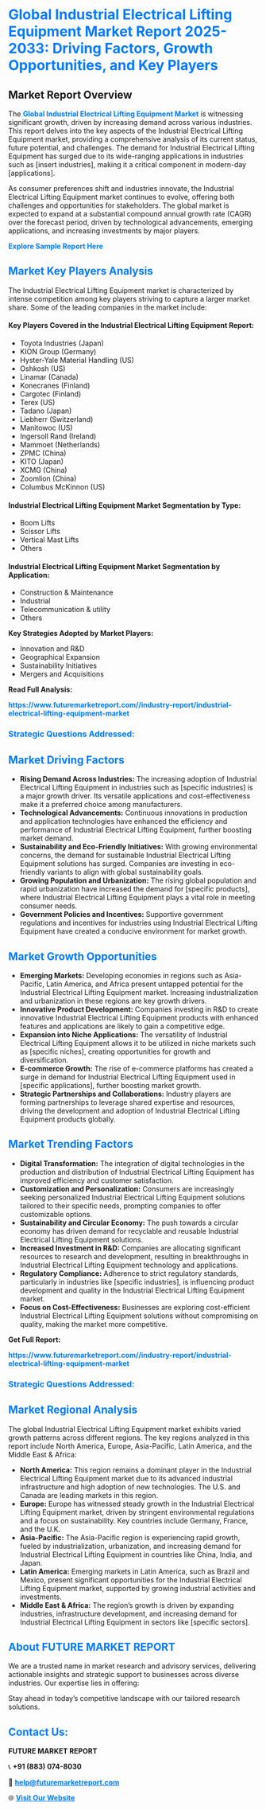 <h1 style="color: #007BFF;">Global Industrial Electrical Lifting Equipment Market Report 2025-2033: Driving Factors, Growth Opportunities, and Key Players</h1>

<section id="overview">
<h2>Market Report Overview</h2>
<p>The <a href="https://www.futuremarketreport.com//industry-report/industrial-electrical-lifting-equipment-market" style="color: #007BFF; text-decoration: none;"><strong>Global Industrial Electrical Lifting Equipment Market</strong></a> is witnessing significant growth, driven by increasing demand across various industries. This report delves into the key aspects of the Industrial Electrical Lifting Equipment market, providing a comprehensive analysis of its current status, future potential, and challenges. The demand for Industrial Electrical Lifting Equipment has surged due to its wide-ranging applications in industries such as [insert industries], making it a critical component in modern-day [applications].</p>
<p>As consumer preferences shift and industries innovate, the Industrial Electrical Lifting Equipment market continues to evolve, offering both challenges and opportunities for stakeholders. The global market is expected to expand at a substantial compound annual growth rate (CAGR) over the forecast period, driven by technological advancements, emerging applications, and increasing investments by major players.</p>
</section>

<section id="overview">
<p><a href="https://www.futuremarketreport.com//request-sample/reportId=54785" style="color: #007BFF; text-decoration: none;"><strong>Explore Sample Report Here</strong></a></p>
</section>

<section id="key-players">
<h2 style="color: #007BFF;">Market Key Players Analysis</h2>
<p>The Industrial Electrical Lifting Equipment market is characterized by intense competition among key players striving to capture a larger market share. Some of the leading companies in the market include:</p>
<h4>Key Players Covered in the Industrial Electrical Lifting Equipment Report:</h4>
<ul><li>Toyota Industries (Japan)</li><li>KION Group (Germany)</li><li>Hyster-Yale Material Handling (US)</li><li>Oshkosh (US)</li><li>Linamar (Canada)</li><li>Konecranes (Finland)</li><li>Cargotec (Finland)</li><li>Terex (US)</li><li>Tadano (Japan)</li><li>Liebherr (Switzerland)</li><li>Manitowoc (US)</li><li>Ingersoll Rand (Ireland)</li><li>Mammoet (Netherlands)</li><li>ZPMC (China)</li><li>KITO (Japan)</li><li>XCMG (China)</li><li>Zoomlion (China)</li><li>Columbus McKinnon (US)</li></ul>
<h4>Industrial Electrical Lifting Equipment Market Segmentation by Type:</h4>
<ul><li>Boom Lifts</li><li>Scissor Lifts</li><li>Vertical Mast Lifts</li><li>Others</li></ul>

<h4>Industrial Electrical Lifting Equipment Market Segmentation by Application:</h4>
<ul><li>Construction &amp; Maintenance</li><li>Industrial</li><li>Telecommunication &amp; utility</li><li>Others</li></ul>
<p><strong>Key Strategies Adopted by Market Players:</strong></p>
<ul>
<li>Innovation and R&D</li>
<li>Geographical Expansion</li>
<li>Sustainability Initiatives</li>
<li>Mergers and Acquisitions</li>
</ul>
</section>

<section>
<p><strong>Read Full Analysis: </strong></p><a href="https://www.futuremarketreport.com//industry-report/industrial-electrical-lifting-equipment-market" style="color: #007BFF; text-decoration: none;"><strong>https://www.futuremarketreport.com//industry-report/industrial-electrical-lifting-equipment-market</strong></a>
<h3 style="color: #007BFF;">Strategic Questions Addressed:</h3>
</section>

<section id="driving-factors">
<h2 style="color: #007BFF;">Market Driving Factors</h2>
<ul>
<li><strong>Rising Demand Across Industries:</strong> The increasing adoption of Industrial Electrical Lifting Equipment in industries such as [specific industries] is a major growth driver. Its versatile applications and cost-effectiveness make it a preferred choice among manufacturers.</li>
<li><strong>Technological Advancements:</strong> Continuous innovations in production and application technologies have enhanced the efficiency and performance of Industrial Electrical Lifting Equipment, further boosting market demand.</li>
<li><strong>Sustainability and Eco-Friendly Initiatives:</strong> With growing environmental concerns, the demand for sustainable Industrial Electrical Lifting Equipment solutions has surged. Companies are investing in eco-friendly variants to align with global sustainability goals.</li>
<li><strong>Growing Population and Urbanization:</strong> The rising global population and rapid urbanization have increased the demand for [specific products], where Industrial Electrical Lifting Equipment plays a vital role in meeting consumer needs.</li>
<li><strong>Government Policies and Incentives:</strong> Supportive government regulations and incentives for industries using Industrial Electrical Lifting Equipment have created a conducive environment for market growth.</li>
</ul>
</section>

<section id="growth-opportunities">
<h2 style="color: #007BFF;">Market Growth Opportunities</h2>
<ul>
<li><strong>Emerging Markets:</strong> Developing economies in regions such as Asia-Pacific, Latin America, and Africa present untapped potential for the Industrial Electrical Lifting Equipment market. Increasing industrialization and urbanization in these regions are key growth drivers.</li>
<li><strong>Innovative Product Development:</strong> Companies investing in R&D to create innovative Industrial Electrical Lifting Equipment products with enhanced features and applications are likely to gain a competitive edge.</li>
<li><strong>Expansion into Niche Applications:</strong> The versatility of Industrial Electrical Lifting Equipment allows it to be utilized in niche markets such as [specific niches], creating opportunities for growth and diversification.</li>
<li><strong>E-commerce Growth:</strong> The rise of e-commerce platforms has created a surge in demand for Industrial Electrical Lifting Equipment used in [specific applications], further boosting market growth.</li>
<li><strong>Strategic Partnerships and Collaborations:</strong> Industry players are forming partnerships to leverage shared expertise and resources, driving the development and adoption of Industrial Electrical Lifting Equipment products globally.</li>
</ul>
</section>

<section id="trending-factors">
<h2 style="color: #007BFF;">Market Trending Factors</h2>
<ul>
<li><strong>Digital Transformation:</strong> The integration of digital technologies in the production and distribution of Industrial Electrical Lifting Equipment has improved efficiency and customer satisfaction.</li>
<li><strong>Customization and Personalization:</strong> Consumers are increasingly seeking personalized Industrial Electrical Lifting Equipment solutions tailored to their specific needs, prompting companies to offer customizable options.</li>
<li><strong>Sustainability and Circular Economy:</strong> The push towards a circular economy has driven demand for recyclable and reusable Industrial Electrical Lifting Equipment solutions.</li>
<li><strong>Increased Investment in R&D:</strong> Companies are allocating significant resources to research and development, resulting in breakthroughs in Industrial Electrical Lifting Equipment technology and applications.</li>
<li><strong>Regulatory Compliance:</strong> Adherence to strict regulatory standards, particularly in industries like [specific industries], is influencing product development and quality in the Industrial Electrical Lifting Equipment market.</li>
<li><strong>Focus on Cost-Effectiveness:</strong> Businesses are exploring cost-efficient Industrial Electrical Lifting Equipment solutions without compromising on quality, making the market more competitive.</li>
</ul>
</section>

<section>
<p><strong>Get Full Report: </strong></p><a href="https://www.futuremarketreport.com//industry-report/industrial-electrical-lifting-equipment-market" style="color: #007BFF; text-decoration: none;"><strong>https://www.futuremarketreport.com//industry-report/industrial-electrical-lifting-equipment-market</strong></a>
<h3 style="color: #007BFF;">Strategic Questions Addressed:</h3>
</section>


<section id="regional-analysis">
<h2 style="color: #007BFF;">Market Regional Analysis</h2>
<p>The global Industrial Electrical Lifting Equipment market exhibits varied growth patterns across different regions. The key regions analyzed in this report include North America, Europe, Asia-Pacific, Latin America, and the Middle East & Africa:</p>
<ul>
<li><strong>North America:</strong> This region remains a dominant player in the Industrial Electrical Lifting Equipment market due to its advanced industrial infrastructure and high adoption of new technologies. The U.S. and Canada are leading markets in this region.</li>
<li><strong>Europe:</strong> Europe has witnessed steady growth in the Industrial Electrical Lifting Equipment market, driven by stringent environmental regulations and a focus on sustainability. Key countries include Germany, France, and the U.K.</li>
<li><strong>Asia-Pacific:</strong> The Asia-Pacific region is experiencing rapid growth, fueled by industrialization, urbanization, and increasing demand for Industrial Electrical Lifting Equipment in countries like China, India, and Japan.</li>
<li><strong>Latin America:</strong> Emerging markets in Latin America, such as Brazil and Mexico, present significant opportunities for the Industrial Electrical Lifting Equipment market, supported by growing industrial activities and investments.</li>
<li><strong>Middle East & Africa:</strong> The region’s growth is driven by expanding industries, infrastructure development, and increasing demand for Industrial Electrical Lifting Equipment in sectors like [specific sectors].</li>
</ul>
</section>

<footer>
<h2 style="color: #007BFF;">About FUTURE MARKET REPORT</h2>
<p>We are a trusted name in market research and advisory services, delivering actionable insights and strategic support to businesses across diverse industries. Our expertise lies in offering:</p>

<p>Stay ahead in today’s competitive landscape with our tailored research solutions.</p>

<h2 style="color: #007BFF;">Contact Us:</h2>
<p><strong>FUTURE MARKET REPORT</strong></p>
<p>📞 <strong>+91 (883) 074-8030</strong></p>
<p>📧 <strong><a href="mailto:help@futuremarketreport.com" style="color: #007BFF;">help@futuremarketreport.com</a></strong></p>
<p>🌐 <strong><a href="https://www.futuremarketreport.com/" style="color: #007BFF;">Visit Our Website</a></strong></p>
</footer>